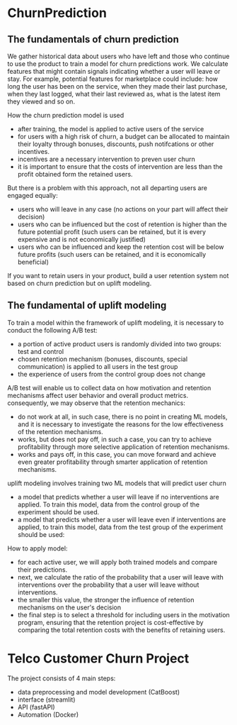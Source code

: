 # ChurnPrediction

## The fundamentals of churn prediction 
We gather historical data about users who have left and those who continue to use the product to train a model for churn predictions work. We calculate features that might contain signals indicating whether a user will leave or stay. For example, potential features for marketplace could include: how long the user has been on the service, when they made their last purchase, when they last logged, what their last reviewed as, what is the latest item they viewed and so on. 

How the churn prediction model is used 
- after training, the model is applied to active users of the service
- for users with a high risk of churn, a budget can be allocated to maintain their loyalty through bonuses, discounts, push notifcations or other incentives.
- incentives are a necessary intervention to preven user churn
- it is important to ensure that the costs of intervention are less than the profit obtained form the retained users.

But there is a problem with this approach, not all departing users are engaged equally: 
- users who will leave in any case (no actions on your part will affect their decision)
- users who can be influenced but the cost of retention is higher than the future potential profit (such users can be retained, but it is every expensive and is not economically justified)
- users who can be influenced and keep the retention cost will be below future profits (such users can be retained, and it is economically beneficial)

If you want to retain users in your product, build a user retention system not based on churn prediction but on uplift modeling. 

## The fundamental of uplift modeling 

To train a model within the framework of uplift modeling, it is necessary to conduct the following A/B test: 
- a portion of active product users is randomly divided into two groups: test and control
- chosen retention mechanism (bonuses, discounts, special communication) is applied to all users in the test group
- the experience of users from the control group does not change

A/B test will enable us to collect data on how motivation and retention mechanisms affect user behavior and overall product metrics. 
consequently, we may observe that the retention mechanics: 
- do not work at all, in such case, there is no point in creating ML models, and it is necessary to investigate the reasons for the low effectiveness of the retention mechanisms.
- works, but does not pay off, in such a case, you can try to achieve profitability through more selective application of retention mechanisms.
- works and pays off, in this case, you can move forward and achieve even greater profitability through smarter application of retention mechanisms.

uplift modeling involves training two ML models that will predict user churn 
- a model that predicts whether a user will leave if no interventions are applied. To train this model, data from the control group of the experiment should be used.
- a model that predicts whether a user will leave even if interventions are applied, to train this model, data from the test group of the experiment should be used:

How to apply model: 
- for each active user, we will apply both trained models and compare their predictions.
- next, we calculate the ratio of the probability that a user will leave with interventions over the probability that a user will leave without interventions.
- the smaller this value, the stronger the influence of retention mechanisms on the user's decision
- the final step is to select a threshold for including users in the motivation program, ensuring that the retention project is cost-effective by comparing the total retention costs with the benefits of retaining users.


# Telco Customer Churn Project 
The project consists of 4 main steps: 
- data preprocessing and model development (CatBoost)
- interface (streamlit)
- API (fastAPI)
- Automation (Docker)



